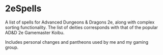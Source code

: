 # 2eSpells
A list of spells for Advanced Dungeons & Dragons 2e, along with complex sorting functionality. The list of deities corresponds with that of the popular AD&D 2e Gamemaster Koibu.

Includes personal changes and pantheons used by me and my gaming group.
